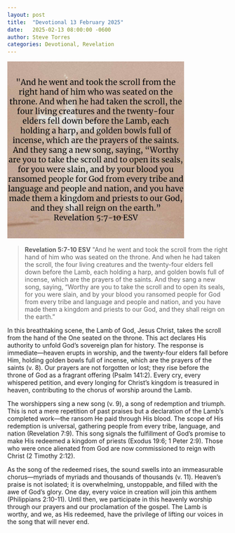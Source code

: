 ```yaml
---
layout: post
title:  "Devotional 13 February 2025"
date:   2025-02-13 08:00:00 -0600
author: Steve Torres
categories: Devotional, Revelation
---
```

<img src="https://github.com/ElEsteeb/ElEsteeb.github.io/blob/main/images/devotionals/Rev-5_7-10.jpg?raw=true" alt="Revelation 5:7-10.jpg" style="max-width: 80%; height: auto;">

>**Revelation 5:7-10 ESV**
>"And he went and took the scroll from the right hand of him who was seated on the throne. And when he had taken the scroll, the four living creatures and the twenty-four elders fell down before the Lamb, each holding a harp, and golden bowls full of incense, which are the prayers of the saints. And they sang a new song, saying, “Worthy are you to take the scroll and to open its seals, for you were slain, and by your blood you ransomed people for God from every tribe and language and people and nation, and you have made them a kingdom and priests to our God, and they shall reign on the earth.”

In this breathtaking scene, the Lamb of God, Jesus Christ, takes the scroll from the hand of the One seated on the throne. This act declares His authority to unfold God’s sovereign plan for history. The response is immediate—heaven erupts in worship, and the twenty-four elders fall before Him, holding golden bowls full of incense, which are the prayers of the saints (v. 8). Our prayers are not forgotten or lost; they rise before the throne of God as a fragrant offering (Psalm 141:2). Every cry, every whispered petition, and every longing for Christ’s kingdom is treasured in heaven, contributing to the chorus of worship around the Lamb.

The worshippers sing a new song (v. 9), a song of redemption and triumph. This is not a mere repetition of past praises but a declaration of the Lamb’s completed work—the ransom He paid through His blood. The scope of His redemption is universal, gathering people from every tribe, language, and nation (Revelation 7:9). This song signals the fulfillment of God’s promise to make His redeemed a kingdom of priests (Exodus 19:6; 1 Peter 2:9). Those who were once alienated from God are now commissioned to reign with Christ (2 Timothy 2:12).

As the song of the redeemed rises, the sound swells into an immeasurable chorus—myriads of myriads and thousands of thousands (v. 11). Heaven’s praise is not isolated; it is overwhelming, unstoppable, and filled with the awe of God’s glory. One day, every voice in creation will join this anthem (Philippians 2:10-11). Until then, we participate in this heavenly worship through our prayers and our proclamation of the gospel. The Lamb is worthy, and we, as His redeemed, have the privilege of lifting our voices in the song that will never end.


<script src="https://www.biblegateway.com/public/link-to-us/tooltips/bglinks.js" type="text/javascript"></script>
<script type="text/javascript">
BGLinks.version = "ESV";
BGLinks.linkVerses();
</script>
